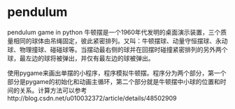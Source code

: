 # pendulum
pendulum game in python
牛顿摆是一个1960年代发明的桌面演示装置，三个质量相同的球体由吊绳固定，彼此紧密排列。又叫：牛顿摆球、动量守恒摆球、永动球、物理撞球、碰碰球等。当摆动最右侧的球并在回摆时碰撞紧密排列的另外两个球，最左边的球将被弹出，并仅有最左边的球被弹出。

使用pygame来画出单摆的小程序，程序模拟牛顿摆。程序分为两个部分，第一个部分是pygame的初始化和动画主循环，第二个部分就是牛顿摆中小球的位置和时间的关系。计算方法可以参考http://blog.csdn.net/u010032372/article/details/48502909
